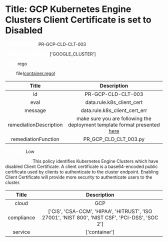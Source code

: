



# Title: GCP Kubernetes Engine Clusters Client Certificate is set to Disabled


***<font color="white">Master Test Id:</font>*** PR-GCP-CLD-CLT-003

***<font color="white">Master Snapshot Id:</font>*** ['GOOGLE_CLUSTER']

***<font color="white">type:</font>*** rego

***<font color="white">rule:</font>*** file([container.rego])  
  
  
  
  

|Title|Description|
| :---: | :---: |
|id|PR-GCP-CLD-CLT-003|
|eval|data.rule.k8s_client_cert|
|message|data.rule.k8s_client_cert_err|
|remediationDescription|make sure you are following the deployment template format presented <a href='https://cloud.google.com/kubernetes-engine/docs/reference/rest/v1/projects.locations.clusters' target='_blank'>here</a>|
|remediationFunction|PR_GCP_CLD_CLT_003.py|


***<font color="white">Severity:</font>*** Low

***<font color="white">Description:</font>*** This policy identifies Kubernetes Engine Clusters which have disabled Client Certificate. A client certificate is a base64-encoded public certificate used by clients to authenticate to the cluster endpoint. Enabling Client Certificate will provide more security to authenticate users to the cluster.  
  
  

|Title|Description|
| :---: | :---: |
|cloud|GCP|
|compliance|['CIS', 'CSA-CCM', 'HIPAA', 'HITRUST', 'ISO 27001', 'NIST 800', 'NIST CSF', 'PCI-DSS', 'SOC 2']|
|service|['container']|



[container.rego]: https://github.com/prancer-io/prancer-compliance-test/tree/master/google/cloud/container.rego
